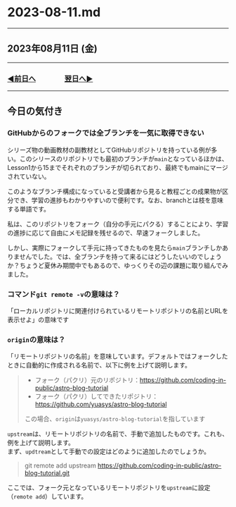 # 2023-08-11.md

---

## 2023年08月11日 (金)

---

### [◀️前日へ](https://github.com/yuasys/chatty-journal/blob/main/2023/08/2023-08-10.md)&emsp;&emsp;&emsp;&emsp;[翌日へ▶️](https://github.com/yuasys/chatty-journal/blob/main/2023/08/2023-08-12.md)

---

## 今日の気付き

### GitHubからのフォークでは全ブランチを一気に取得できない

シリーズ物の動画教材の副教材としてGitHubリポジトリを持っている例が多い。このシリースのリポジトリでも最初のブランチが`main`となっているほかは、Lesson1から15までそれぞれのブランチが切られており、最終でもmainにマージされていない。  

このようなブランチ構成になっていると受講者から見ると教程ごとの成果物が区分でき、学習の進捗もわかりやすいので便利です。なお、branchとは枝を意味する単語です。

私は、このリポジトリをフォーク（自分の手元にパクる）することにより、学習の進捗に応じて自由にメモ記録を残せるので、早速フォークしました。  

しかし、実際にフォークして手元に持ってきたものを見たら`main`ブランチしかありませんでした。では、全ブランチを持って来るにはどうしたいいのでしょうか？ちょうど夏休み期間中でもあるので、ゆっくりその辺の課題に取り組んでみました。

### コマンド`git remote -v`の意味は？

「ローカルリポジトリに関連付けられているリモートリポジトリの名前とURLを表示せよ」の意味です

### `origin`の意味は？

「リモートリポジトリの名前」を意味しています。デフォルトではフォークしたときに自動的に作成される名前で、以下に例を上げて説明します。

> - フォーク（パクリ）元のリポジトリ：https://github.com/coding-in-public/astro-blog-tutorial
> - フォーク（パクリ）してできたリポジトリ：https://github.com/yuasys/astro-blog-tutorial
>
> この場合、`origin`は`yuasys/astro-blog-tutorial`を指しています

 `upstream`は、リモートリポジトリの名前で、手動で追加したものです。これも、例を上げて説明します。  
 まず、`updtream`として手動での設定はどのように追加したのでしょうか。

> git remote add upstream https://github.com/coding-in-public/astro-blog-tutorial.git

ここでは、フォーク元となっているリモートリポジトリを`upstream`に設定（`remote add`）しています。
